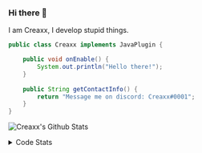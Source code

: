 ### Hi there 👋

I am Creaxx, I develop stupid things. 

```java
public class Creaxx implements JavaPlugin {

    public void onEnable() {
        System.out.println("Hello there!");
    }
    
    public String getContactInfo() {
        return "Message me on discord: Creaxx#0001";
    }
}
```

![Creaxx's Github Stats](https://github-readme-stats.vercel.app/api?username=CreaxxOG&show_icons=true&theme=dark&count_private=true)

<details>
  <summary>Code Stats</summary>

<!--START_SECTION:waka-->
![Code Time](http://img.shields.io/badge/Code%20Time-787%20hrs%2030%20mins-blue)

![Lines of code](https://img.shields.io/badge/From%20Hello%20World%20I%27ve%20Written-70%20Thousand%20lines%20of%20code-blue)

**🐱 My GitHub Data** 

> 🏆 298 Contributions in the Year 2022
 > 
> 📦 226.8 kB Used in GitHub's Storage 
 > 
> 🚫 Not Opted to Hire
 > 
> 📜 3 Public Repositories 
 > 
> 🔑 2 Private Repositories  
 > 
**I'm a Night 🦉** 

```text
🌞 Morning    6 commits      █░░░░░░░░░░░░░░░░░░░░░░░░   4.55% 
🌆 Daytime    43 commits     ████████░░░░░░░░░░░░░░░░░   32.58% 
🌃 Evening    69 commits     █████████████░░░░░░░░░░░░   52.27% 
🌙 Night      14 commits     ██░░░░░░░░░░░░░░░░░░░░░░░   10.61%

```
📅 **I'm Most Productive on Wednesday** 

```text
Monday       21 commits     ████░░░░░░░░░░░░░░░░░░░░░   15.91% 
Tuesday      32 commits     ██████░░░░░░░░░░░░░░░░░░░   24.24% 
Wednesday    45 commits     ████████░░░░░░░░░░░░░░░░░   34.09% 
Thursday     2 commits      ░░░░░░░░░░░░░░░░░░░░░░░░░   1.52% 
Friday       9 commits      █░░░░░░░░░░░░░░░░░░░░░░░░   6.82% 
Saturday     17 commits     ███░░░░░░░░░░░░░░░░░░░░░░   12.88% 
Sunday       6 commits      █░░░░░░░░░░░░░░░░░░░░░░░░   4.55%

```


📊 **This Week I Spent My Time On** 

```text
💬 Programming Languages: 
Java                     39 hrs 37 mins      ██████████████████████░░░   90.57% 
XML                      1 hr 45 mins        █░░░░░░░░░░░░░░░░░░░░░░░░   4.03% 
YAML                     50 mins             ░░░░░░░░░░░░░░░░░░░░░░░░░   1.91% 
Kotlin                   49 mins             ░░░░░░░░░░░░░░░░░░░░░░░░░   1.88% 
TypeScript               22 mins             ░░░░░░░░░░░░░░░░░░░░░░░░░   0.87%

🔥 Editors: 
IntelliJ                 43 hrs 38 mins      █████████████████████████   100.0%

```

**I Mostly Code in Java** 

```text
Java                     4 repos             ██████████████░░░░░░░░░░░   57.14% 
EJS                      1 repo              ███░░░░░░░░░░░░░░░░░░░░░░   14.29% 
Kotlin                   1 repo              ███░░░░░░░░░░░░░░░░░░░░░░   14.29% 
Python                   1 repo              ███░░░░░░░░░░░░░░░░░░░░░░   14.29%

```



 Last Updated on 18/08/2022 02:31:06 UTC
<!--END_SECTION:waka-->
</details>
